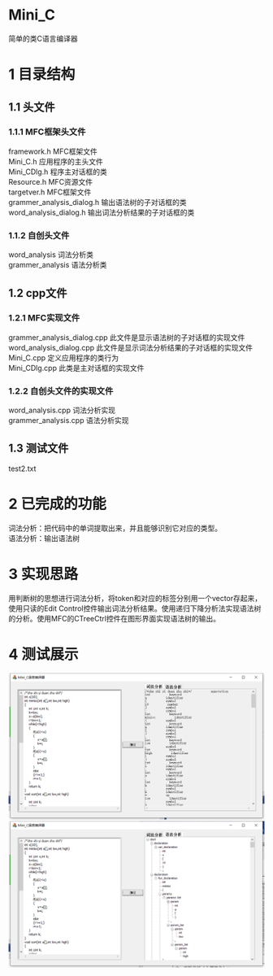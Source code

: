 # Mini_C
简单的类C语言编译器
# 1 目录结构  
## 1.1 头文件  
### 1.1.1 MFC框架头文件  
framework.h  MFC框架文件  
Mini_C.h  应用程序的主头文件  
Mini_CDlg.h  程序主对话框的类  
Resource.h  MFC资源文件  
targetver.h  MFC框架文件  
grammer_analysis_dialog.h  输出语法树的子对话框的类  
word_analysis_dialog.h  输出词法分析结果的子对话框的类  

### 1.1.2 自创头文件  
word_analysis  词法分析类  
grammer_analysis  语法分析类  

## 1.2 cpp文件
### 1.2.1 MFC实现文件  
grammer_analysis_dialog.cpp  此文件是显示语法树的子对话框的实现文件  
word_analysis_dialog.cpp  此文件是显示词法分析结果的子对话框的实现文件  
Mini_C.cpp  定义应用程序的类行为  
Mini_CDlg.cpp  此类是主对话框的实现文件  

### 1.2.2 自创头文件的实现文件
word_analysis.cpp  词法分析实现  
grammer_analysis.cpp  语法分析实现  

## 1.3 测试文件  
test2.txt  

# 2 已完成的功能  
词法分析：把代码中的单词提取出来，并且能够识别它对应的类型。  
语法分析：输出语法树  

# 3 实现思路  
用判断树的思想进行词法分析，将token和对应的标签分别用一个vector存起来，使用只读的Edit Control控件输出词法分析结果。使用递归下降分析法实现语法树的分析。使用MFC的CTreeCtrl控件在图形界面实现语法树的输出。  

# 4 测试展示
![image1](https://github.com/Gao-JF/Mini_C/blob/main/1.png?raw=true)  
![image2](https://github.com/Gao-JF/Mini_C/blob/main/2.png?raw=true)







